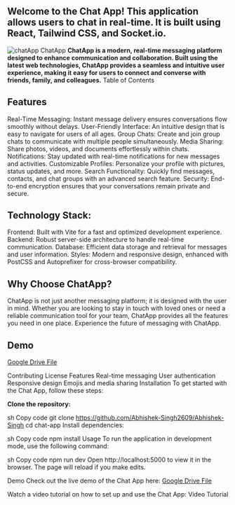 ## Welcome to the Chat App! This application allows users to chat in real-time. It is built using React, Tailwind CSS, and Socket.io.
![chatApp](https://github.com/Abhishek-Singh2609/Abhishek-Singh/assets/76973944/3191ecb2-e5e4-4fbe-9489-8052a26ff066)
ChatApp
**ChatApp is a modern, real-time messaging platform designed to enhance communication and collaboration. Built using the latest web technologies, ChatApp provides a seamless and intuitive user experience, making it easy for users to connect and converse with friends, family, and colleagues.**
Table of Contents
## Features
Real-Time Messaging: Instant message delivery ensures conversations flow smoothly without delays.
User-Friendly Interface: An intuitive design that is easy to navigate for users of all ages.
Group Chats: Create and join group chats to communicate with multiple people simultaneously.
Media Sharing: Share photos, videos, and documents effortlessly within chats.
Notifications: Stay updated with real-time notifications for new messages and activities.
Customizable Profiles: Personalize your profile with pictures, status updates, and more.
Search Functionality: Quickly find messages, contacts, and chat groups with an advanced search feature.
Security: End-to-end encryption ensures that your conversations remain private and secure.
## Technology Stack:
Frontend: Built with Vite for a fast and optimized development experience.
Backend: Robust server-side architecture to handle real-time communication.
Database: Efficient data storage and retrieval for messages and user information.
Styles: Modern and responsive design, enhanced with PostCSS and Autoprefixer for cross-browser compatibility.
## Why Choose ChatApp?
ChatApp is not just another messaging platform; it is designed with the user in mind. Whether you are looking to stay in touch with loved ones or need a reliable communication tool for your team, ChatApp provides all the features you need in one place. Experience the future of messaging with ChatApp.
## Demo
[Google Drive File](https://drive.google.com/file/d/15GtnbA8rz9GqFeV1iAN81AuNFb88GW1G/view?usp=drive_link)


Contributing
License
Features
Real-time messaging
User authentication
Responsive design
Emojis and media sharing
Installation
To get started with the Chat App, follow these steps:

**Clone the repository:**

sh
Copy code
git clone https://github.com/Abhishek-Singh2609/Abhishek-Singh
cd chat-app
Install dependencies:

sh
Copy code
npm install
Usage
To run the application in development mode, use the following command:

sh
Copy code
npm run dev
Open http://localhost:5000 to view it in the browser. The page will reload if you make edits.

Demo
Check out the live demo of the Chat App here: [Google Drive File](https://drive.google.com/file/d/15GtnbA8rz9GqFeV1iAN81AuNFb88GW1G/view?usp=drive_link)


Watch a video tutorial on how to set up and use the Chat App: Video Tutorial
